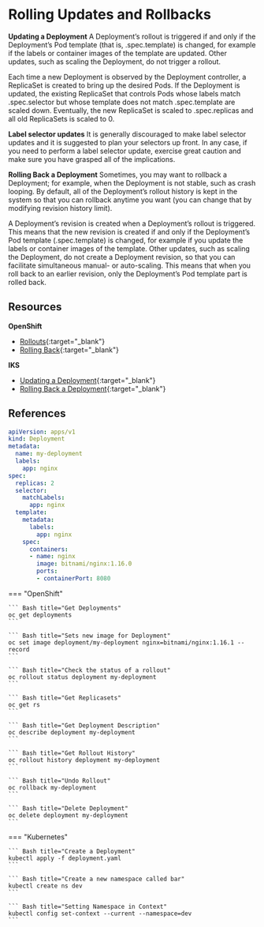 # Rolling Updates and Rollbacks

**Updating a Deployment**
A Deployment’s rollout is triggered if and only if the Deployment’s Pod template (that is, .spec.template) is changed, for example if the labels or container images of the template are updated. Other updates, such as scaling the Deployment, do not trigger a rollout.

Each time a new Deployment is observed by the Deployment controller, a ReplicaSet is created to bring up the desired Pods. If the Deployment is updated, the existing ReplicaSet that controls Pods whose labels match .spec.selector but whose template does not match .spec.template are scaled down. Eventually, the new ReplicaSet is scaled to .spec.replicas and all old ReplicaSets is scaled to 0.

**Label selector updates**
It is generally discouraged to make label selector updates and it is suggested to plan your selectors up front. In any case, if you need to perform a label selector update, exercise great caution and make sure you have grasped all of the implications.

**Rolling Back a Deployment**
Sometimes, you may want to rollback a Deployment; for example, when the Deployment is not stable, such as crash looping. By default, all of the Deployment’s rollout history is kept in the system so that you can rollback anytime you want (you can change that by modifying revision history limit).

A Deployment’s revision is created when a Deployment’s rollout is triggered. This means that the new revision is created if and only if the Deployment’s Pod template (.spec.template) is changed, for example if you update the labels or container images of the template. Other updates, such as scaling the Deployment, do not create a Deployment revision, so that you can facilitate simultaneous manual- or auto-scaling. This means that when you roll back to an earlier revision, only the Deployment’s Pod template part is rolled back.

## Resources

**OpenShift**

- [Rollouts](https://docs.openshift.com/container-platform/4.13/applications/deployments/what-deployments-are.html#delpoymentconfigs-specific-features_what-deployments-are){:target="_blank"}
- [Rolling Back](https://docs.openshift.com/container-platform/4.13/applications/deployments/managing-deployment-processes.html#deployments-rolling-back_deployment-operations){:target="_blank"}

**IKS**

- [Updating a Deployment](https://kubernetes.io/docs/concepts/workloads/controllers/deployment/#updating-a-deployment){:target="_blank"}
- [Rolling Back a Deployment](https://kubernetes.io/docs/concepts/workloads/controllers/deployment/#rolling-back-a-deployment){:target="_blank"}


## References

```yaml
apiVersion: apps/v1
kind: Deployment
metadata:
  name: my-deployment
  labels:
    app: nginx
spec:
  replicas: 2
  selector:
    matchLabels:
      app: nginx
  template:
    metadata:
      labels:
        app: nginx
    spec:
      containers:
      - name: nginx
        image: bitnami/nginx:1.16.0
        ports:
        - containerPort: 8080
```

=== "OpenShift"

    ``` Bash title="Get Deployments"
    oc get deployments
    ```

    ``` Bash title="Sets new image for Deployment"
    oc set image deployment/my-deployment nginx=bitnami/nginx:1.16.1 --record
    ```

    ``` Bash title="Check the status of a rollout"
    oc rollout status deployment my-deployment
    ```

    ``` Bash title="Get Replicasets"
    oc get rs
    ```

    ``` Bash title="Get Deployment Description"
    oc describe deployment my-deployment
    ```

    ``` Bash title="Get Rollout History"
    oc rollout history deployment my-deployment
    ```

    ``` Bash title="Undo Rollout"
    oc rollback my-deployment
    ```

    ``` Bash title="Delete Deployment"
    oc delete deployment my-deployment
    ```

=== "Kubernetes"

    ``` Bash title="Create a Deployment"
    kubectl apply -f deployment.yaml
    ```

    ``` Bash title="Create a new namespace called bar"
    kubectl create ns dev
    ```

    ``` Bash title="Setting Namespace in Context"
    kubectl config set-context --current --namespace=dev
    ```
